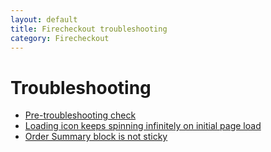 ```yaml
---
layout: default
title: Firecheckout troubleshooting
category: Firecheckout
---
```


# Troubleshooting

 -  [Pre-troubleshooting check](pre-troubleshooting-check/)
 -  [Loading icon keeps spinning infinitely on initial page load](loading-icon-keeps-spinning/)
 -  [Order Summary block is not sticky](order-summary-is-not-sticky/)
